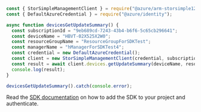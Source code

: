 ```javascript
const { StorSimpleManagementClient } = require("@azure/arm-storsimple1200series");
const { DefaultAzureCredential } = require("@azure/identity");

async function devicesGetUpdateSummary() {
  const subscriptionId = "9eb689cd-7243-43b4-b6f6-5c65cb296641";
  const deviceName = "HBVT-02X525X2W0";
  const resourceGroupName = "ResourceGroupForSDKTest";
  const managerName = "hManagerForSDKTest4";
  const credential = new DefaultAzureCredential();
  const client = new StorSimpleManagementClient(credential, subscriptionId);
  const result = await client.devices.getUpdateSummary(deviceName, resourceGroupName, managerName);
  console.log(result);
}

devicesGetUpdateSummary().catch(console.error);
```

Read the [SDK documentation](https://github.com/Azure/azure-sdk-for-js/blob/%40azure%2Farm-storsimple1200series_2.0.1/sdk/storsimple1200series/arm-storsimple1200series/README.md) on how to add the SDK to your project and authenticate.
